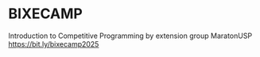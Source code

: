 # BIXECAMP
Introduction to Competitive Programming by extension group MaratonUSP
https://bit.ly/bixecamp2025
